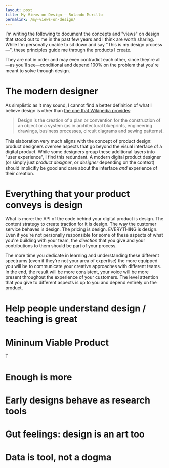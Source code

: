 ```yaml
---
layout: post
title: My Views on Design — Rolando Murillo
permalink: /my-views-on-design/
---
```


I’m writing the following to document the concepts and "views" on design that stood out to me in the past few years and I think are worth sharing. While I'm personally unable to sit down and say "This is my design process—", these principles guide me through the products I create.

They are not in order and may even contradict each other, since they're all—as you'll see—conditional and depend 100% on the problem that you're meant to solve through design.

# The modern designer
As simplistic as it may sound, I cannot find a better definition of what I believe design is other than [the one that Wikipedia provides](https://en.wikipedia.org/wiki/Design):

>Design is the creation of a plan or convention for the construction of an object or a system (as in architectural blueprints, engineering drawings, business processes, circuit diagrams and sewing patterns).

This elaboration very much aligns with the concept of product design: product designers oversee aspects that go beyond the visual interface of a digital product. While some designers group these additional layers into "user experience", I find this redundant. A modern digital product designer (or simply just _product designer_, or _designer_ depending on the context) should implicitly be good and care about the interface _and_ experience of their creation.

# Everything that your product conveys is design
What is more: the API of the code behind your digital product is design. The content strategy to create traction for it is design. The way the customer service behaves is design. The pricing is design. EVERYTHING is design. Even if you're not personally responsible for some of these aspects of what you're building with your team, the _direction_ that you give and your contributions to them should be part of your process. 

The more time you dedicate in learning and understanding these different spectrums (even if they're not your area of expertise) the more equipped you will be to communicate your creative approaches with different teams. In the end, the result will be more consistent, your voice will be more present throughout the experience of your customers. The level attention that you give to different aspects is up to you and depend entirely on the product.

# Help people understand design / teaching is great

# Mininum Viable Product
T

# Enough is more

# Early designs behave as research tools

# Gut feelings: design is an art too

# Data is tool, not a dogma
